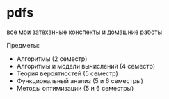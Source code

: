 # pdfs
все мои затеханные конспекты и домашние работы

Предметы:
- Алгоритмы (2 семестр)
- Алгоритмы и модели вычислений (4 семестр)
- Теория вероятностей (5 семестр)
- Функциональный анализ (5 и 6 семестры)
- Методы оптимизации (5 и 6 семестры)
